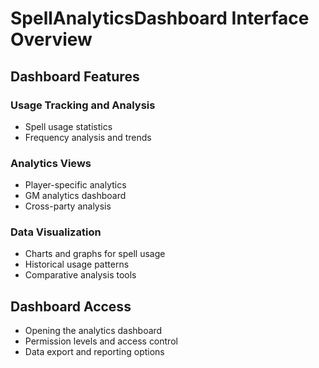 # SpellAnalyticsDashboard Interface Overview

## Dashboard Features

### Usage Tracking and Analysis

- Spell usage statistics
- Frequency analysis and trends

### Analytics Views

- Player-specific analytics
- GM analytics dashboard
- Cross-party analysis

### Data Visualization

- Charts and graphs for spell usage
- Historical usage patterns
- Comparative analysis tools

## Dashboard Access

- Opening the analytics dashboard
- Permission levels and access control
- Data export and reporting options
